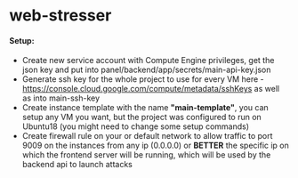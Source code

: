 # web-stresser  


#### Setup:  
- Create new service account with Compute Engine privileges, get the json key and put into panel/backend/app/secrets/main-api-key.json  
- Generate ssh key for the whole project to use for every VM here \- https://console.cloud.google.com/compute/metadata/sshKeys as well as into main-ssh-key  
- Create instance template with the name **"main-template"**, you can setup any VM you want, but the project was configured to run on Ubuntu18 \(you might need to change some setup commands\)  
- Create firewall rule on your or default network to allow traffic to port 9009 on the instances from any ip \(0.0.0.0\) or **BETTER** the specific ip on which the frontend server will be running, which will be used by the backend api to launch attacks  
